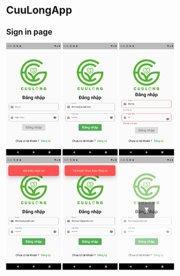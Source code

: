 # CuuLongApp


## Sign in page
<p>  
  <img src="https://github.com/ThanhHau99/CuuLongApp/blob/main/app_mobile/preview/screenShot/sign_in/sign_in_page_1.png" width="150" hight = "200">
  <img src="https://github.com/ThanhHau99/CuuLongApp/blob/main/app_mobile/preview/screenShot/sign_in/sign_in_page_2.png" width="150" hight = "200">
  <img src="https://github.com/ThanhHau99/CuuLongApp/blob/main/app_mobile/preview/screenShot/sign_in/sign_in_error_1.png" width="150" hight = "200">
  <img src="https://github.com/ThanhHau99/CuuLongApp/blob/main/app_mobile/preview/screenShot/sign_in/sign_in_error_2.png" width="150" hight = "200">
  <img src="https://github.com/ThanhHau99/CuuLongApp/blob/main/app_mobile/preview/screenShot/sign_in/sign_in_error_3.png" width="150" hight = "200">  
  <img src="https://github.com/ThanhHau99/CuuLongApp/blob/main/app_mobile/preview/screenShot/sign_in/sign_in_waiting.png" width="150" hight = "200">
</p>


